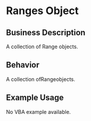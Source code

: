 # Ranges Object

## Business Description
A collection of Range objects.

## Behavior
A collection ofRangeobjects.

## Example Usage
No VBA example available.